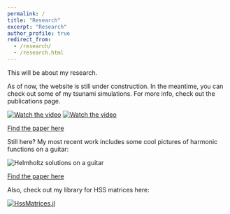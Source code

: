 ```yaml
---
permalink: /
title: "Research"
excerpt: "Research"
author_profile: true
redirect_from: 
  - /research/
  - /research.html
---
```


This will be about my research.

As of now, the website is still under construction. In the meantime, you can check out some of my tsunami simulations. For more info, check out the publications page.

[![Watch the video](https://bonevbs.github.io/files/amr_showcase_prev.png)](https://bonevbs.github.io/files/amr_showcase.mp4) 
[![Watch the video](https://bonevbs.github.io/files/tohoku_prev.png)](https://bonevbs.github.io/files/tohoku.mp4)

[Find the paper here](https://infoscience.epfl.ch/record/232449?ln=en)

Still here? My most recent work includes some cool pictures of harmonic functions on a guitar:

![Helmholtz solutions on a guitar](https://bonevbs.github.io/files/guitars_hprecon.png)

[Find the paper here](https://infoscience.epfl.ch/record/279971?ln=en)

Also, check out my library for HSS matrices here:

[![HssMatrices.jl](https://raw.githubusercontent.com/bonevbs/HssMatrices.jl/main/img/plotranks.svg)](https://github.com/bonevbs/HssMatrices.jl)
